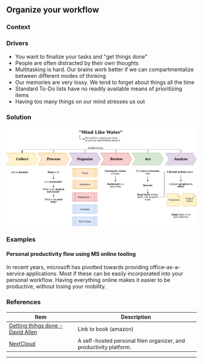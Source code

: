 ## Organize your workflow

### Context


### Drivers

* You want to finalize your tasks and "get things done"
* People are often distracted by their own thoughts
* Multitasking is hard. Our brains work better if we can compartmentalize between different modes of thinking
* Our memories are very lossy. We tend to forget about things all the time
* Standard To-Do lists have no readily available means of prioritizing items
* Having too many things on our mind stresses us out

### Solution

![./task-flow.png](./task_flow.png)



### Examples

#### Personal productivity flow using MS online tooling 

In recent years, microsoft has pivotted towards providing office-as-a-service applications.
Most if these can be easily incorporated into your personal workflow. Having everything online makes it easier to be productive,
without losing your mobility.


### References

| Item                                                                                                                   | Description                                                        | 
|------------------------------------------------------------------------------------------------------------------------|--------------------------------------------------------------------|
| [Getting thihgs done - David Allen](https://www.amazon.com/Getting-Things-Done-Stress-Free-Productivity/dp/0143126563) | Link to book (amazon)                                              |
| [NextCloud](https://nextcloud.com/)                                                                                    | A self-hosted personal filen organizer, and productivity platform. | 

---


